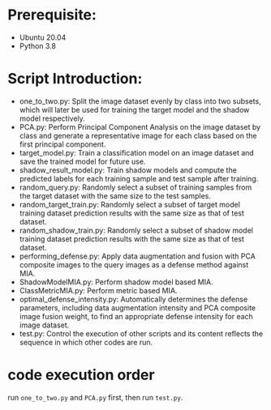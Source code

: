 # Prerequisite:
* Ubuntu 20.04
* Python 3.8

# Script Introduction:
* one_to_two.py: Split the image dataset evenly by class into two subsets, which will later be used for training the target model and the shadow model respectively.
* PCA.py: Perform Principal Component Analysis on the image dataset by class and generate a representative image for each class based on the first principal component.
* target_model.py: Train a classification model on an image dataset and save the trained model for future use.
* shadow_result_model.py: Train shadow models and compute the predicted labels for each training sample and test sample after training.
* random_query.py: Randomly select a subset of training samples from the target dataset with the same size to the test samples.
* random_target_train.py: Randomly select a subset of target model training dataset prediction results with the same size as that of test dataset.
* random_shadow_train.py: Randomly select a subset of shadow model training dataset prediction results with the same size as that of test dataset.
* performing_defense.py: Apply data augmentation and fusion with PCA composite images to the query images as a defense method against MIA.
* ShadowModelMIA.py: Perform shadow model based MIA.
* ClassMetricMIA.py: Perform metric based MIA.
* optimal_defense_intensity.py: Automatically determines the defense parameters, including data augmentation intensity and PCA composite image fusion weight, to find an appropriate defense intensity for each image dataset.
* test.py: Control the execution of other scripts and its content reflects the sequence in which other codes are run.

# code execution order
run `one_to_two.py` and `PCA.py` first, then run `test.py`.
